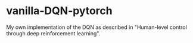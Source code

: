 # vanilla-DQN-pytorch
My own implementation of the DQN as described in "Human-level control through deep reinforcement learning".
